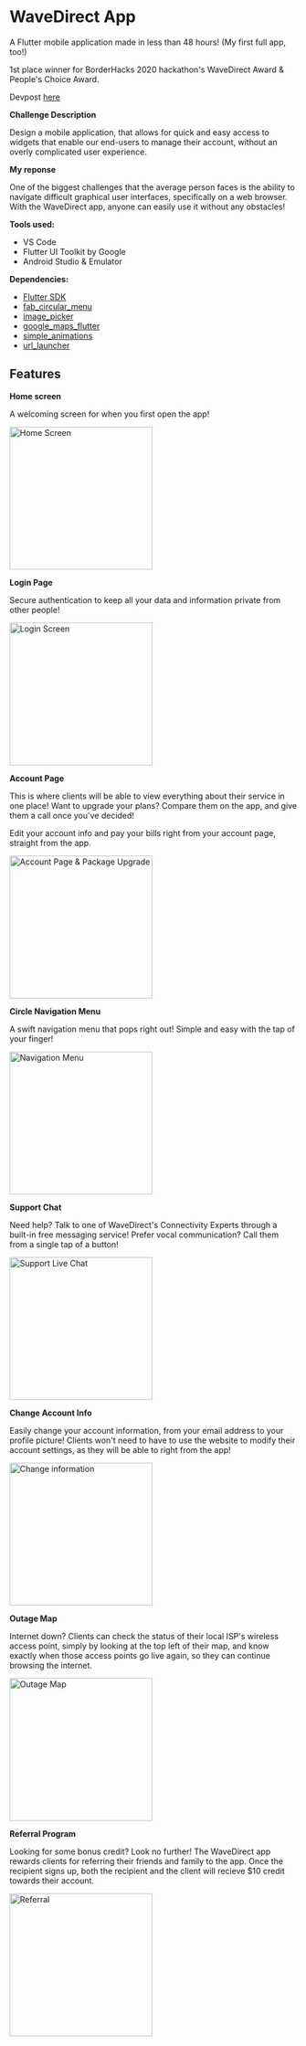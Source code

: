 # WaveDirect App

A Flutter mobile application made in less than 48 hours! (My first full app, too!)

1st place winner for BorderHacks 2020 hackathon's WaveDirect Award & People's Choice Award.

Devpost [here](https://devpost.com/software/wavedirect-app)

**Challenge Description**

Design a mobile application, that allows for quick and easy access to widgets that enable our end-users to manage their account, without an overly complicated user experience.

**My reponse**

One of the biggest challenges that the average person faces is the ability to navigate difficult graphical user interfaces, specifically on a web browser. With the WaveDirect app, anyone can easily use it without any obstacles!

**Tools used:**
- VS Code
- Flutter UI Toolkit by Google
- Android Studio & Emulator

**Dependencies:**
  
- [Flutter SDK](https://flutter.dev/docs/get-started/install)
- [fab_circular_menu](https://pub.dev/packages/fab_circular_menu)
- [image_picker](https://pub.dev/packages/image_picker)
- [google_maps_flutter](https://pub.dev/packages/google_maps_flutter)
- [simple_animations](https://pub.dev/packages/simple_animations)
- [url_launcher](https://pub.dev/packages/url_launcher)

## Features


**Home screen**

A welcoming screen for when you first open the app!

<img src="https://i.imgur.com/rCz5YFD.png" alt="Home Screen" width="250"/>

**Login Page**

Secure authentication to keep all your data and information private from other people!

<img src="https://i.imgur.com/19ntf4C.png" alt="Login Screen" width="250"/>

**Account Page**

This is where clients will be able to view everything about their service in one place! Want to upgrade your plans? Compare them on the app, and give them a call once you've decided!

Edit your account info and pay your bills right from your account page, straight from the app.

<img src="https://i.imgur.com/8iE3vRS.gif" alt="Account Page & Package Upgrade" width="250"/>

**Circle Navigation Menu**

A swift navigation menu that pops right out! Simple and easy with the tap of your finger!

<img src="https://i.imgur.com/Gn31Q6b.gif" alt="Navigation Menu" width="250"/>

**Support Chat**

Need help? Talk to one of WaveDirect's Connectivity Experts through a built-in free messaging service! Prefer vocal communication? Call them from a single tap of a button!

<img src="https://i.imgur.com/Q31f3b7.gif" alt="Support Live Chat" width="250"/>

**Change Account Info**

Easily change your account information, from your email address to your profile picture! Clients won't need to have to use the website to modify their account settings, as they will be able to right from the app!

<img src="https://i.imgur.com/IzaiF4v.gif" alt="Change information" width="250"/>

**Outage Map**

Internet down? Clients can check the status of their local ISP's wireless access point, simply by looking at the top left of their map, and know exactly when those access points go live again, so they can continue browsing the internet.

<img src="https://i.imgur.com/ZnqSSET.gif" alt="Outage Map" width="250"/>

**Referral Program**

Looking for some bonus credit? Look no further! The WaveDirect app rewards clients for referring their friends and family to the app. Once the recipient signs up, both the recipient and the client will recieve $10 credit towards their account.

<img src="https://i.imgur.com/XyoOPGB.gif" alt="Referral" width="250"/>
